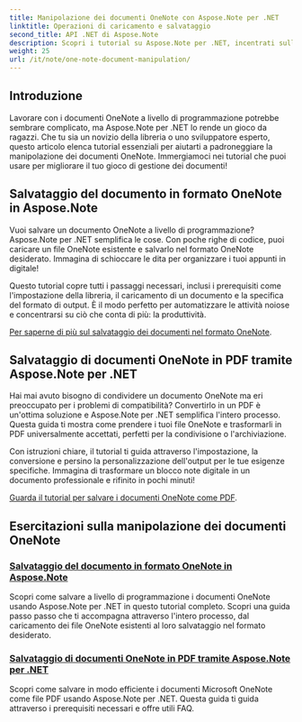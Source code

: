 ```yaml
---
title: Manipolazione dei documenti OneNote con Aspose.Note per .NET
linktitle: Operazioni di caricamento e salvataggio
second_title: API .NET di Aspose.Note
description: Scopri i tutorial su Aspose.Note per .NET, incentrati sulla creazione, il salvataggio e la conversione di documenti OneNote con esempi pratici e facili da seguire e FAQ.
weight: 25
url: /it/note/one-note-document-manipulation/
---
```

## Introduzione

Lavorare con i documenti OneNote a livello di programmazione potrebbe sembrare complicato, ma Aspose.Note per .NET lo rende un gioco da ragazzi. Che tu sia un novizio della libreria o uno sviluppatore esperto, questo articolo elenca tutorial essenziali per aiutarti a padroneggiare la manipolazione dei documenti OneNote. Immergiamoci nei tutorial che puoi usare per migliorare il tuo gioco di gestione dei documenti!

## Salvataggio del documento in formato OneNote in Aspose.Note  

Vuoi salvare un documento OneNote a livello di programmazione? Aspose.Note per .NET semplifica le cose. Con poche righe di codice, puoi caricare un file OneNote esistente e salvarlo nel formato OneNote desiderato. Immagina di schioccare le dita per organizzare i tuoi appunti in digitale!  

Questo tutorial copre tutti i passaggi necessari, inclusi i prerequisiti come l'impostazione della libreria, il caricamento di un documento e la specifica del formato di output. È il modo perfetto per automatizzare le attività noiose e concentrarsi su ciò che conta di più: la produttività.  

[Per saperne di più sul salvataggio dei documenti nel formato OneNote](./saving-document-to-one-note-format/).  

## Salvataggio di documenti OneNote in PDF tramite Aspose.Note per .NET  

Hai mai avuto bisogno di condividere un documento OneNote ma eri preoccupato per i problemi di compatibilità? Convertirlo in un PDF è un'ottima soluzione e Aspose.Note per .NET semplifica l'intero processo. Questa guida ti mostra come prendere i tuoi file OneNote e trasformarli in PDF universalmente accettati, perfetti per la condivisione o l'archiviazione.  

Con istruzioni chiare, il tutorial ti guida attraverso l'impostazione, la conversione e persino la personalizzazione dell'output per le tue esigenze specifiche. Immagina di trasformare un blocco note digitale in un documento professionale e rifinito in pochi minuti!  

[Guarda il tutorial per salvare i documenti OneNote come PDF](./saving-one-note-document-pdf/).  

## Esercitazioni sulla manipolazione dei documenti OneNote
### [Salvataggio del documento in formato OneNote in Aspose.Note](./saving-document-to-one-note-format/)
Scopri come salvare a livello di programmazione i documenti OneNote usando Aspose.Note per .NET in questo tutorial completo. Scopri una guida passo passo che ti accompagna attraverso l'intero processo, dal caricamento dei file OneNote esistenti al loro salvataggio nel formato desiderato.
### [Salvataggio di documenti OneNote in PDF tramite Aspose.Note per .NET](./saving-one-note-document-pdf/)
Scopri come salvare in modo efficiente i documenti Microsoft OneNote come file PDF usando Aspose.Note per .NET. Questa guida ti guida attraverso i prerequisiti necessari e offre utili FAQ.